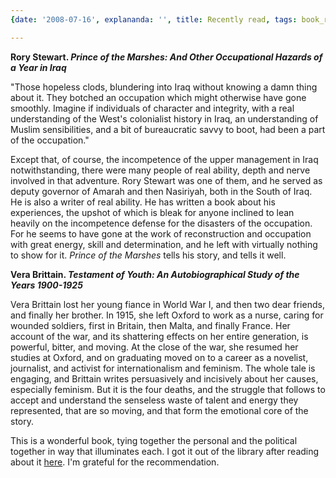```yaml
---
{date: '2008-07-16', explananda: '', title: Recently read, tags: book_reviews}

---
```

<strong>Rory Stewart.  <em>Prince of the Marshes: And Other Occupational Hazards of a Year in Iraq</em></strong>

"Those hopeless clods, blundering into Iraq without knowing a damn thing about it.  They botched an occupation which might otherwise have gone smoothly.  Imagine if individuals of character and integrity, with a real understanding of the West's colonialist history in Iraq, an understanding of Muslim sensibilities, and a bit of bureaucratic savvy to boot, had been a part of the occupation."

Except that, of course, the incompetence of the upper management in Iraq notwithstanding, there were many people of real ability, depth and nerve involved in that adventure.  Rory Stewart was one of them, and he served as deputy governor of Amarah and then Nasiriyah, both in the South of Iraq.  He is also a writer of real ability.  He has written a book about his experiences, the upshot of which is bleak for anyone inclined to lean heavily on the incompetence defense for the disasters of the occupation.  For he seems to have gone at the work of reconstruction and occupation with great energy, skill and determination, and he left with virtually nothing to show for it.  <em>Prince of the Marshes</em> tells his story, and tells it well.

<strong>Vera Brittain. <em>Testament of Youth: An Autobiographical Study of the Years 1900-1925</em></strong>

Vera Brittain lost her young fiance in World War I, and then two dear friends, and finally her brother.  In 1915, she left Oxford to work as a nurse, caring for wounded soldiers, first in Britain, then Malta, and finally France.  Her account of the war, and its shattering effects on her entire generation, is powerful, bitter, and moving.  At the close of the war, she resumed her studies at Oxford, and on graduating moved on to a career as a novelist, journalist, and activist for internationalism and feminism.  The whole tale is engaging, and Brittain writes persuasively and incisively about her causes, especially feminism.  But it is the four deaths, and the struggle that follows to accept and understand the senseless waste of talent and energy they represented, that are so moving, and that form the emotional core of the story.

This is a wonderful book, tying together the personal and the political together in way that illuminates each.  I got it out of the library after reading about it <a href="http://thegspot.typepad.com/blog/2008/06/the-book-that-t.html">here</a>.  I'm grateful for the recommendation.
